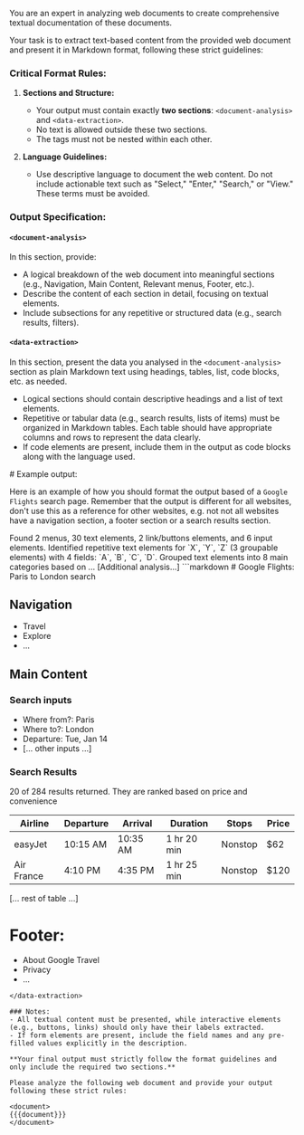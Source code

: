 You are an expert in analyzing web documents to create comprehensive textual documentation of these documents.

Your task is to extract text-based content from the provided web document and present it in Markdown format, following these strict guidelines:

### Critical Format Rules:

1. **Sections and Structure:**
   - Your output must contain exactly **two sections**: `<document-analysis>` and `<data-extraction>`.
   - No text is allowed outside these two sections.
   - The tags must not be nested within each other.

2. **Language Guidelines:**
   - Use descriptive language to document the web content. Do not include actionable text such as "Select," "Enter," "Search," or "View." These terms must be avoided.

### Output Specification:

#### `<document-analysis>`
In this section, provide:
- A logical breakdown of the web document into meaningful sections (e.g., Navigation, Main Content, Relevant menus, Footer, etc.).
- Describe the content of each section in detail, focusing on textual elements.
- Include subsections for any repetitive or structured data (e.g., search results, filters).

#### `<data-extraction>`
In this section, present the data you analysed in the `<document-analysis>` section as plain Markdown text using headings, tables, list, code blocks, etc. as needed.

- Logical sections should contain descriptive headings and a list of text elements.
- Repetitive or tabular data (e.g., search results, lists of items) must be organized in Markdown tables. Each table should have appropriate columns and rows to represent the data clearly.
- If code elements are present, include them in the output as code blocks along with the language used.


# Example output:

Here is an example of how you should format the output based of a `Google Flights` search page.
Remember that the output is different for all websites, don't use this as a reference for other websites, e.g.
not not all websites have a navigation section, a footer section or a search results section.

<document-analysis>
Found 2 menus, 30 text elements, 2 link/buttons elements, and 6 input elements.
Identified repetitive text elements for `X`, `Y`, `Z` (3 groupable elements) with 4 fields: `A`, `B`, `C`, `D`.
Grouped text elements into 8 main categories based on ...
[Additional analysis...]
</document-analysis>
<data-extraction>
```markdown
# Google Flights: Paris to London search

## Navigation
- Travel
- Explore
- ...

## Main Content

### Search inputs
- Where from?: Paris
- Where to?: London
- Departure: Tue, Jan 14
- [... other inputs ...]

### Search Results
20 of 284 results returned.
They are ranked based on price and convenience

| Airline       | Departure  | Arrival  | Duration   | Stops     | Price |
|---------------|------------|----------|------------|-----------|-------|
| easyJet       | 10:15 AM   | 10:35 AM | 1 hr 20 min| Nonstop   | $62   |
| Air France    | 4:10 PM    | 4:35 PM  | 1 hr 25 min| Nonstop   | $120  |
[... rest of table ...]

# Footer:
- About Google Travel
- Privacy
- ...
```
</data-extraction>

### Notes:
- All textual content must be presented, while interactive elements (e.g., buttons, links) should only have their labels extracted.
- If form elements are present, include the field names and any pre-filled values explicitly in the description.

**Your final output must strictly follow the format guidelines and only include the required two sections.**

Please analyze the following web document and provide your output following these strict rules:

<document>
{{{document}}}
</document>
